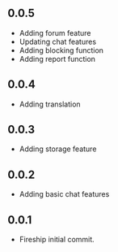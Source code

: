 ## 0.0.5

* Adding forum feature
* Updating chat features
* Adding blocking function
* Adding report function

## 0.0.4

* Adding translation


## 0.0.3

* Adding storage feature

## 0.0.2

* Adding basic chat features


## 0.0.1

* Fireship initial commit.


